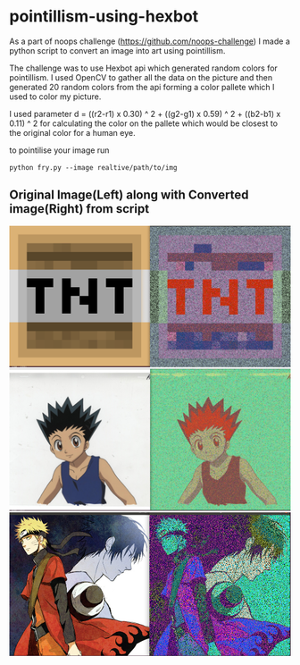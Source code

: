 # pointillism-using-hexbot
As a part of noops challenge (https://github.com/noops-challenge) I made a python script to convert an image into art using pointillism.

The challenge was to use Hexbot api which generated random colors for pointillism. I used OpenCV to gather all the data on the picture and then generated 20 random colors from the api forming a color pallete which I used to color my picture.

I used parameter d = ((r2-r1) x 0.30) ^ 2 + ((g2-g1) x 0.59) ^ 2 + ((b2-b1) x 0.11) ^ 2 for calculating the color on the pallete which would be closest to the original color for a human eye.

to pointilise your image run 
```
python fry.py --image realtive/path/to/img
```


## Original Image(Left) along with Converted image(Right) from script
![Alt text](examples/test2.png)
![Alt text](examples/test3.png)
![Alt text](examples/test5.png)


